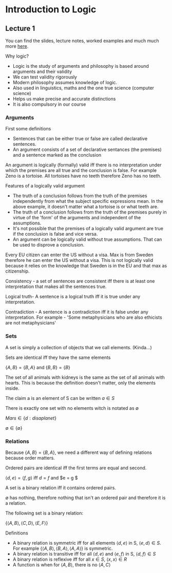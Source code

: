 # Introduction to Logic

## Lecture 1

You can find the slides, lecture notes, worked examples and much much more [here](http://logicmanual.philosophy.ox.ac.uk). 

Why logic?

- Logic is the study of arguments and philosophy is based around arguments and their validity
- We can test validity rigorously
- Modern philosophy assumes knowledge of logic.
- Also used in linguistics, maths and the one true science (computer science)
- Helps us make precise and accurate distinctions
- It is also compulsory in our course

### Arguments

First some definitions

- Sentences that can be either true or false are called declarative sentences.
- An argument consists of a set of declarative sentances (the premises) and a sentence marked as the conclusion

An argument is logically (formally) valid iff there is no interpretation under which the premises are all true and the conclusion is false. For example Zeno is a tortoise. All tortoises have no teeth therefore Zeno has no teeth.

Features of a logically valid argument

- The truth of a conclusion follows from the truth of the premises independently from what the subject specific expressions mean. In the above example, it doesn't matter what a tortoise is or what teeth are.
- The truth of a conclusion follows from the truth of the premises purely in virtue of the 'form' of the arguments and independent of the assumptions.
- It's not possible that the premises of a logically valid argument are true if the conclusion is false and vice versa.
- An argument can be logically valid without true assumptions. That can be used to disprove a conclusion.

Every EU citizen can enter the US without a visa. Max is from Sweden therefore he can enter the US without a visa. This is not logically valid because it relies on the knowledge that Sweden is in the EU and that max as citizenship.

Consistency - a set of sentences are consistent iff there is at least one interpretation that makes all the sentences true.

Logical truth- A sentence is a logical truth iff it is true under any interpretation.

Contradiction - A sentence is a contradiction iff it is false under any interpretation. For example - 'Some metaphysicians who are also ethicists are not metaphysicians'

### Sets

A set is simply a collection of objects that we call elements. (Kinda...)

Sets are identical iff they have the same elements

$\{A,B\} = \{B,A\}$ and $\{B,B\} = \{B\}$

The set of all animals with kidneys is the same as the set of all animals with hearts. This is because the definition doesn't matter, only the elements inside.

The claim a is an element of S can be written $a \in S$

There is exactly one set with no elements witch is notated as $\emptyset$

$Mars \in \{d : d is a planet\}$

$\emptyset \in \{\emptyset\}$

### Relations

Because $\{A,B\} = \{B,A\}$, we need a different way of defining relations because order matters.

Ordered pairs are identical iff the first terms are equal and second.

$\langle d,e \rangle = \langle f,g \rangle$ iff  $d=f$ and $e = g $

A set is a binary relation iff it contains ordered pairs.

$\emptyset$ has nothing, therefore nothing that isn't an ordered pair and therefore it is a relation.

The following set is a binary relation:

$\{\langle A,B \rangle, \langle C,D \rangle, \langle E,F \rangle \}$

Definitions

- A binary relation is symmetric iff for all elements $\langle d,e \rangle$ in S, $\langle e, d \rangle \in S$. For example $\{\langle A,B \rangle, \langle B,A \rangle, \langle A,A \rangle\}$ is symmetric.
- A binary relation is transitive iff for all $\langle d,e \rangle$ and $\langle e,f \rangle$ in S, $\langle d,f \rangle \in S$
- A binary relation is reflexive iff for all $x \in S$, $\langle x,x \rangle \in R$
- A function is when for $\langle A,B \rangle$, there is no $\langle A,C \rangle$


